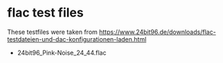 # flac test files

These testfiles were taken from https://www.24bit96.de/downloads/flac-testdateien-und-dac-konfigurationen-laden.html
- 24bit96_Pink-Noise_24_44.flac
  